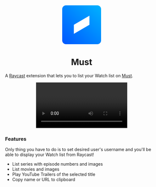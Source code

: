 <p align="center">
   <img src="assets/command-icon.png" height="128">
   <h1 align="center">Must</h1>
 </p>

A [Raycast](https://raycast.com/) extension that lets you to list your Watch list on [Must](https://mustapp.com).

<p align="center">
   <video src="https://user-images.githubusercontent.com/13917975/149185404-b20a463d-d0e4-48e4-b8c8-abe19795c684.mov" />
</p>

### Features

Only thing you have to do is to set desired user's username and you'll be able to display your Watch list from Raycast!

- List series with episode numbers and images
- List movies and images
- Play YouTube Trailers of the selected title
- Copy name or URL to clipboard
